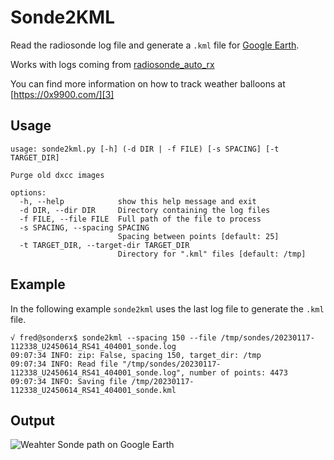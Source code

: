 
# Sonde2KML

Read the radiosonde log file and generate a `.kml` file for [Google Earth][1].

Works with logs coming from [radiosonde_auto_rx][2]

You can find more information on how to track weather balloons at [https://0x9900.com/][3]

## Usage
```
usage: sonde2kml.py [-h] (-d DIR | -f FILE) [-s SPACING] [-t TARGET_DIR]

Purge old dxcc images

options:
  -h, --help            show this help message and exit
  -d DIR, --dir DIR     Directory containing the log files
  -f FILE, --file FILE  Full path of the file to process
  -s SPACING, --spacing SPACING
                        Spacing between points [default: 25]
  -t TARGET_DIR, --target-dir TARGET_DIR
                        Directory for ".kml" files [default: /tmp]

```

## Example

In the following example `sonde2kml` uses the last log file to generate the `.kml` file.

```
√ fred@sonderx$ sonde2kml --spacing 150 --file /tmp/sondes/20230117-112338_U2450614_RS41_404001_sonde.log
09:07:34 INFO: zip: False, spacing 150, target_dir: /tmp
09:07:34 INFO: Read file "/tmp/sondes/20230117-112338_U2450614_RS41_404001_sonde.log", number of points: 4473
09:07:34 INFO: Saving file /tmp/20230117-112338_U2450614_RS41_404001_sonde.kml
```

## Output

![Weahter Sonde path on Google Earth](misc/GoogleEarth-Sonde.png)

[1]: https://www.google.com/earth/versions/#earth-pro
[2]: https://github.com/projecthorus/radiosonde_auto_rx
[3]: https://0x9900.com/tracking-weather-balloons/
